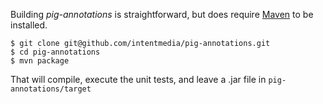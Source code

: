 Building _pig-annotations_ is straightforward, but does require
[Maven][1] to be installed.

[1]: http://maven.apache.org "Maven"

```
$ git clone git@github.com/intentmedia/pig-annotations.git
$ cd pig-annotations
$ mvn package
```

That will compile, execute the unit tests, and leave a .jar file in
`pig-annotations/target`
